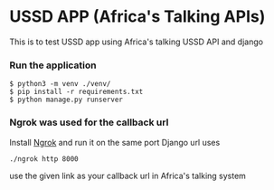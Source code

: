 # USSD APP (Africa's Talking APIs)

This is to test USSD app using Africa's talking USSD API and django


### Run the application

```
$ python3 -m venv ./venv/
$ pip install -r requirements.txt
$ python manage.py runserver
```

### Ngrok was used for the callback url

Install [Ngrok](https://ngrok.com/download) and run it on the same port Django url uses

```
./ngrok http 8000
```
use the given link as your callback url in Africa's talking system
